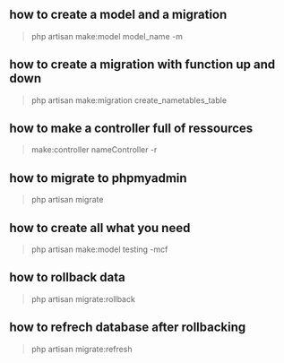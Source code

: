 ## how to create a model and a migration
> php artisan make:model model_name -m


## how to create a migration with function up and down
> php artisan make:migration create_nametables_table


## how to make a controller full of ressources
> make:controller nameController -r 


## how to migrate to phpmyadmin
> php artisan migrate


## how to create all what you need
> php artisan make:model testing -mcf


## how to rollback data

> php artisan migrate:rollback

## how to refrech database after rollbacking

> php artisan migrate:refresh
